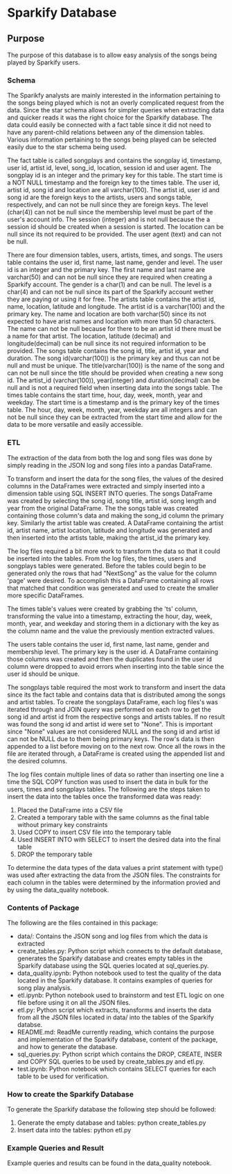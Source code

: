 # Sparkify Database

## Purpose
The purpose of this database is to allow easy analysis of the songs being played by Sparkify users. 

### Schema
The Sparikfy analysts are mainly interested in the information pertaining to the songs being played which is not an overly complicated request from the data. Since the star schema allows for simpler queries when extracting data and quicker reads it was the right choice for the Sparkify database. The data could easily be connected with a fact table since it did not need to have any parent-child relations between any of the dimension tables. Various information pertaining to the songs being played can be selected easily due to the star schema being used. 

The fact table is called songplays and contains the songplay id, timestamp, user id, artist id, level, song_id, location, session id and user agent. The songplay id is an integer and the primary key for this table. The start time is a NOT NULL timestamp and the foreign key to the times table. The user id, artist id, song id and location are all varchar(100). The artist id, user id and song id are the foreign keys to the artists, users and songs table, respectively, and can not be null since they are foreign keys.  The level (char(4)) can not be null since the membership level must be part of the user's account info. The session (integer) and is not null because the a session id should be created when a session is started. The location can be null since its not required to be provided. The user agent (text) and can not be null.

There are four dimension tables, users, artists, times, and songs. The users table contains the user id, first name, last name, gender and level. 
The user id is an integer and the primary key. The first name and last name are varchar(50) and can not be null since they are required when creating a Sparkify account. The gender is a char(1) and can be null. The level is a char(4) and can not be null since its part of the Sparkify account wether they are paying or using it for free.
The artists table contains the artist id, name, location, latitude and longitude. The artist id is a varchar(100) and the primary key. The name and location are both varchar(50) since its not expected to have arist names and location with more than 50 characters. The name can not be null because for there to be an artist id there must be a name for that artist. The location, latitude (decimal) and longitude(decimal) can be null since its not required information to be provided. 
The songs table contains the song id, title, artist id, year and duration. The song id(varchar(100)) is the primary key and thus can not be null and must be unique. The title(varchar(100)) is the name of the song and can not be null since the title should be provided when creating a new song id. The artist_id (varchar(100)), year(integer) and duration(decimal) can be null and is not a required field when inserting data into the songs table. 
The times table contains the start time, hour, day, week, month, year and weekday. The start time is a timestamp and is the primary key of the times table. The hour, day, week, month, year, weekday are all integers and can not be null since they can be extracted from the start time and allow for the data to be more versatile and easily accessible. 
 
### ETL
The extraction of the data from both the log and song files was done by simply reading in the JSON log and song files into a pandas DataFrame. 

To transform and insert the data for the song files, the values of the desired columns in the DataFrames were extracted and simply inserted into a dimension table using SQL INSERT INTO queries. The songs DataFrame was created by selecting the song id, song title, artist id, song length and year from the original DataFrame. The the songs table was created containing those column's data and making the song_id column the primary key. Similarly the artist table was created. A DataFrame containing the artist id, artist name, artist location, latitude and longitude was generated and then inserted into the artists table, making the artist_id the primary key. 

The log files required a bit more work to transform the data so that it could be inserted into the tables. From the log files, the times, users and songplays tables were generated. Before the tables could begin to be generated only the rows that had "NextSong" as the value for the column 'page' were desired. To accomplish this a DataFrame containing all rows that matched that condition was generated and used to create the smaller more specific DataFrames.

The times table's values were created by grabbing the 'ts' column, transforming the value into a timestamp, extracting the hour, day, week, month, year, and weekday and storing them in a dictionary with the key as the column name and the value the previously mention extracted values. 

The users table contains the user id, first name, last name, gender and membership level. The primary key is the user id. A DataFrame containing those columns was created and then the duplicates found in the user id column were dropped to avoid errors when inserting into the table since the user id should be unique. 

The songplays table required the most work to transform and insert the data since its the fact table and contains data that is distributed among the songs and artist tables. To create the songplays DataFrame, each log files's was iterated through and JOIN query was performed on each row to get the song id and artist id from the respective songs and artists tables. If no result was found the song id and artist id were set to "None". This is important since "None" values are not considered NULL and the song id and artist id can not be NULL due to them being primary keys. The row's data is then appended to a list before moving on to the next row. Once all the rows in the file are iterated through, a DataFrame is created using the appended list and the desired columns. 

The log files contain multiple lines of data so rather than inserting one line a time the SQL COPY function was used to insert the data in bulk for the users, times and songplays tables. The following are the steps taken to insert the data into the tables once the transformed data was ready:
1. Placed the DataFrame into a CSV file
2. Created a temporary table with the same columns as the final table without primary key constraints
3. Used COPY to insert CSV file into the temporary table
4. Used INSERT INTO with SELECT to insert the desired data into the final table
5. DROP the temporary table

To determine the data types of the data values a print statement with type() was used after extracting the data from the JSON files. The constraints for each column in the tables were determined by the information provied and by using the data_quality notebook.

### Contents of Package
The following are the files contained in this package:
- data/: Contains the JSON song and log files from which the data is extracted
- create_tables.py: Python script which connects to the default database, generates the Sparkify database and creates empty tables in the Sparkify database using the SQL queries located at sql_queries.py.
- data_quality.ipynb: Python notebook used to test the quality of the data located in the Sparkify database. It contains examples of queries for song play analysis.
- etl.ipynb: Python notebook used to brainstorm and test ETL logic on one file before using it on all the JSON files. 
- etl.py: Python script which extracts, transforms and inserts the data from all the JSON files located in data/ into the tables of the Sparkify databse.
- README.md: ReadMe currently reading, which contains the purpose and implementation of the Sparkify database, content of the package, and how to generate the database.
- sql_queries.py: Python script which contains the DROP, CREATE, INSER and COPY SQL queries to be used by create_tables.py and etl.py.
- test.ipynb: Python notebook which contains SELECT queries for each table to be used for verification.

### How to create the Sparkify Database
To generate the Sparkify database the following step should be followed:
1. Generate the empty database and tables:
    python create_tables.py
2. Insert data into the tables:
    python etl.py

### Example Queries and Result
Example queries and results can be found in the data_quality notebook.